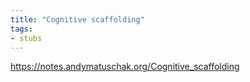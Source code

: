```yaml
---
title: "Cognitive scaffolding"
tags:
- stubs
---
```


https://notes.andymatuschak.org/Cognitive_scaffolding